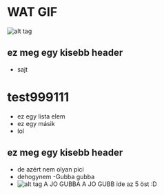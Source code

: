 # WAT GIF
![alt tag](http://i.imgur.com/AxtzziK.gif)

## ez meg egy kisebb header
- sajt

# test999111
- ez egy lista elem
- ez egy másik
- lol

## ez meg egy kisebb header
- de azért nem olyan pici
- dehogynem
-Gubba gubba 
- ![alt tag](http://plugnmake.com/wp-content/uploads/2015/09/github.jpg) A JO GUBBA A JO GUBB ide az 5 öst :D

